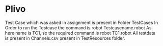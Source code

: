 # Plivo
Test Case which was asked in assignment is present in Folder TestCases
In Order to run the Testcase the command is
robot Testcasename.robot
As here name is TC1, so the required command is
robot TC1.robot
All testdata is present in Channels.csv present in TestResources folder.
